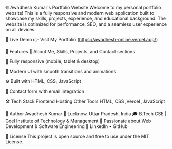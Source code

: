 🌐 Awadhesh Kumar's Portfolio Website
Welcome to my personal portfolio website! This is a fully responsive and modern web application built to showcase my skills, projects, experience, and educational background. The website is optimized for performance, SEO, and a seamless user experience on all devices.

🔗 Live Demo
👉 Visit My Portfolio
(https://awadhesh-online.vercel.app/)

📌 Features
💼 About Me, Skills, Projects, and Contact sections

📱 Fully responsive (mobile, tablet & desktop)

🎨 Modern UI with smooth transitions and animations

⚙️ Built with HTML, CSS, JavaScript 

📧 Contact form with email integration

🛠️ Tech Stack
Frontend	Hosting	Other Tools
HTML, CSS	,Vercel	,JavaScript


👤 Author
Awadhesh Kumar
📍 Lucknow, Uttar Pradesh, India
🎓 B.Tech CSE | Goel Institute of Technology & Management
💼 Passionate about Web Development & Software Engineering
🔗 LinkedIn • GitHub

📜 License
This project is open source and free to use under the MIT License.
